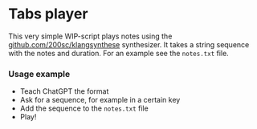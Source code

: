 # Tabs player
This very simple WIP-script plays notes using the [github.com/200sc/klangsynthese](https://github.com/200sc/klangsynthese) synthesizer. It takes a string sequence with the notes and
duration. For an example see the `notes.txt` file.

### Usage example
- Teach ChatGPT the format
- Ask for a sequence, for example in a certain key
- Add the sequence to the `notes.txt` file
- Play!